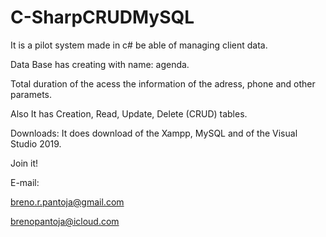 # C-SharpCRUDMySQL

It is a pilot system made in c# be able of managing client data.

Data Base has creating with name: agenda.

Total duration of the acess the information of the adress, phone and other paramets.

Also It has Creation, Read, Update, Delete (CRUD) tables.

Downloads: It does download of the Xampp, MySQL and of the Visual Studio 2019.


Join it!


E-mail:


breno.r.pantoja@gmail.com

brenopantoja@icloud.com
